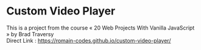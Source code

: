 # Custom Video Player

This is a project from the course « 20 Web Projects With Vanilla JavaScript » by Brad Traversy <br/>
Direct Link : https://romain-codes.github.io/custom-video-player/
